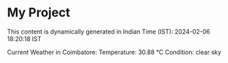 # My Project

This content is dynamically generated in Indian Time (IST): 2024-02-06 18:20:18 IST


Current Weather in Coimbatore:
Temperature: 30.88 °C
Condition: clear sky
